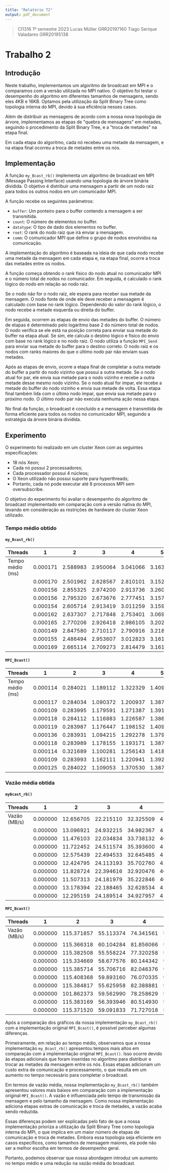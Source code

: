 ```yaml
---
title: "Relatório T2"
output: pdf_document
---
```


> CI1316 1º semestre 2023
> Lucas Müller
> GRR20197160
> Tiago Serique Valadares
> GRR20195138

# Trabalho 2

## Introdução

Neste trabalho, implementamos um algoritmo de broadcast em MPI e o comparamos com a versão utilizada no MPI nativo. O objetivo foi testar o desempenho do algoritmo em diferentes tamanhos de mensagens, sendo eles 4KB e 16KB. Optamos pela utilização da Split Binary Tree como topologia interna do MPI, devido à sua eficiência nesses casos.

Além de distribuir as mensagens de acordo com a nossa nova topologia de árvore, implementamos as etapas de "quebra de mensagens" em metades, seguindo o procedimento da Split Binary Tree, e a "troca de metades" na etapa final.

Em cada etapa do algoritmo, cada nó recebeu uma metade da mensagem, e na etapa final ocorreu a troca de metades entre os nós.

## Implementação

A função `my_Bcast_rb()` implementa um algoritmo de broadcast em MPI (Message Passing Interface) usando uma topologia de árvore binária dividida. O objetivo é distribuir uma mensagem a partir de um nodo raiz para todos os outros nodos em um comunicador MPI.

A função recebe os seguintes parâmetros:
- `buffer`: Um ponteiro para o buffer contendo a mensagem a ser transmitida.
- `count`: O número de elementos no buffer.
- `datatype`: O tipo de dado dos elementos no buffer.
- `root`: O rank do nodo raiz que irá enviar a mensagem.
- `comm`: O comunicador MPI que define o grupo de nodos envolvidos na comunicação.

A implementação do algoritmo é baseada na ideia de que cada nodo recebe uma metade da mensagem em cada etapa e, na etapa final, ocorre a troca das metades entre os nodos.

A função começa obtendo o rank físico do nodo atual no comunicador MPI e o número total de nodos no comunicador. Em seguida, é calculado o rank lógico do nodo em relação ao nodo raiz.

Se o nodo não for o nodo raiz, ele espera para receber sua metade da mensagem. O nodo fonte de onde ele deve receber a mensagem é calculado com base no rank lógico. Dependendo do valor do rank lógico, o nodo recebe a metade esquerda ou direita do buffer.

Em seguida, ocorrem as etapas de envio das metades do buffer. O número de etapas é determinado pelo logaritmo base 2 do número total de nodos. O nodo verifica se ele está na posição correta para enviar sua metade do buffer na etapa atual. Se sim, ele calcula o destino lógico e físico do envio com base no rank lógico e no nodo raiz. O nodo utiliza a função `MPI_Send` para enviar sua metade do buffer para o destino correto. O nodo raiz e os nodos com ranks maiores do que o último nodo par não enviam suas metades.

Após as etapas de envio, ocorre a etapa final de completar a outra metade do buffer a partir do nodo vizinho que possui a outra metade. Se o nodo atual for par, ele envia sua metade para o nodo vizinho e recebe a outra metade desse mesmo nodo vizinho. Se o nodo atual for ímpar, ele recebe a metade do buffer do nodo vizinho e envia sua metade de volta. Essa etapa final também lida com o último nodo ímpar, que envia sua metade para o próximo nodo. O último nodo par não executa nenhuma ação nessa etapa.

No final da função, o broadcast é concluído e a mensagem é transmitida de forma eficiente para todos os nodos no comunicador MPI, seguindo a estratégia da árvore binária dividida.

## Experimento

O experimento foi realizado em um cluster Xeon com as seguintes especificações:

- 18 nós Xeon;
- Cada nó possui 2 processadores;
- Cada processador possui 4 núcleos;
- O Xeon utilizado não possui suporte para hyperthreads;
- Portanto, cada nó pode executar até 8 processos MPI sem oversubscribe.

O objetivo do experimento foi avaliar o desempenho do algoritmo de broadcast implementado em comparação com a versão nativa do MPI, levando em consideração as restrições de hardware do cluster Xeon utilizado.

### Tempo médio obtido

#### `my_Bcast_rb()`

| Threads            | 1          | 2          | 3          | 4          | 5          | 6          | 7          | 8          |
|--------------------|------------|------------|------------|------------|------------|------------|------------|------------|
| Tempo médio (ms)   | 0.000171   | 2.588983   | 2.950064   | 3.041066   | 3.163413   | 3.249556   | 3.273740   | 3.213406   |
|                    | 0.000170   | 2.501962   | 2.628567   | 2.810101   | 3.152823   | 3.220351   | 3.243614   | 3.224082   |
|                    | 0.000156   | 2.855325   | 2.974200   | 2.913736   | 3.260141   | 3.207943   | 3.224020   | 3.217176   |
|                    | 0.000156   | 2.795320   | 2.673676   | 2.777451   | 3.157442   | 3.235442   | 3.244239   | 3.290740   |
|                    | 0.000154   | 2.605714   | 2.913419   | 3.011259   | 3.159491   | 3.197485   | 3.149234   | 3.221483   |
|                    | 0.000162   | 2.637307   | 2.717848   | 2.753401   | 3.069298   | 3.239960   | 3.256511   | 3.250986   |
|                    | 0.000165   | 2.770206   | 2.926418   | 2.986105   | 3.202553   | 3.228064   | 3.218138   | 3.297038   |
|                    | 0.000149   | 2.847580   | 2.710117   | 2.790916   | 3.218410   | 3.037839   | 3.223629   | 3.221423   |
|                    | 0.000155   | 2.486494   | 2.953607   | 3.012823   | 3.161155   | 3.231095   | 3.260629   | 3.254505   |
|                    | 0.000169   | 2.665114   | 2.709273   | 2.814479   | 3.161303   | 3.207926   | 3.219765   | 3.231530   |

#### `MPI_Bcast()`

| Threads            | 1          | 2          | 3          | 4          | 5          | 6          | 7          | 8          |
|--------------------|------------|------------|------------|------------|------------|------------|------------|------------|
| Tempo médio (ms)   | 0.000114   | 0.284021   | 1.189112   | 1.322329   | 1.409829   | 1.492847   | 1.611227   | 1.600242   |
|                    | 0.000117   | 0.284034   | 1.090372   | 1.200937   | 1.387592   | 1.501886   | 1.589668   | 1.585760   |
|                    | 0.000109   | 0.283995   | 1.179591   | 1.271387   | 1.391444   | 1.498855   | 1.662976   | 1.597653   |
|                    | 0.000118   | 0.284112   | 1.116883   | 1.226587   | 1.386153   | 1.555950   | 1.582545   | 1.581696   |
|                    | 0.000119   | 0.283987   | 1.176447   | 1.198152   | 1.409364   | 1.495353   | 1.590314   | 1.596153   |
|                    | 0.000136   | 0.283931   | 1.094215   | 1.292278   | 1.379637   | 1.501055   | 1.592416   | 1.593598   |
|                    | 0.000118   | 0.283989   | 1.178155   | 1.193171   | 1.387421   | 1.509790   | 1.618458   | 1.593960   |
|                    | 0.000114   | 0.321689   | 1.100281   | 1.256143   | 1.418303   | 1.485037   | 1.583206   | 1.601484   |
|                    | 0.000109   | 0.283993   | 1.162111   | 1.220941   | 1.392104   | 1.481118   | 1.607448   | 1.586992   |
|                    | 0.000125   | 0.284022   | 1.109053   | 1.370530   | 1.387890   | 1.512626   | 1.591672   | 1.605078   |

### Vazão média obtida

#### `myBcast_rb()`

| Threads            | 1          | 2          | 3          | 4          | 5          | 6          | 7          | 8          |
|--------------------|------------|------------|------------|------------|------------|------------|------------|------------|
| Vazão (MB/s)       | 0.000000   | 12.656705  | 22.215110  | 32.325509  | 41.433734  | 50.419201  | 60.056082  | 71.380965  |
|                    | 0.000000   | 13.096921  | 24.932215  | 34.982367  | 41.572902  | 50.876437  | 60.613865  | 71.144584  |
|                    | 0.000000   | 11.476103  | 22.034834  | 33.738132  | 40.204390  | 51.073230  | 60.982255  | 71.297315  |
|                    | 0.000000   | 11.722452  | 24.511574  | 35.393600  | 41.512091  | 50.639140  | 60.602197  | 69.703469  |
|                    | 0.000000   | 12.575439  | 22.494533  | 32.645485  | 41.485160  | 51.240279  | 62.430417  | 71.201990  |
|                    | 0.000000   | 12.424795  | 24.113193  | 35.702760  | 42.704221  | 50.568531  | 60.373815  | 70.555817  |
|                    | 0.000000   | 11.828724  | 22.394616  | 32.920476  | 40.927349  | 50.754875  | 61.093710  | 69.570322  |
|                    | 0.000000   | 11.507313  | 24.181979  | 35.222846  | 40.725701  | 53.933074  | 60.989641  | 71.203309  |
|                    | 0.000000   | 13.178394  | 22.188465  | 32.628534  | 41.463321  | 50.707266  | 60.297571  | 70.479546  |
|                    | 0.000000   | 12.295159  | 24.189514  | 34.927957  | 41.461380  | 51.073500  | 61.062842  | 70.980616  |

#### `MPI_Bcast()`

| Threads            | 1          | 2          | 3          | 4          | 5          | 6          | 7          | 8          |
|--------------------|------------|------------|------------|------------|------------|------------|------------|------------|
| Vazão (MB/s)       | 0.000000   | 115.371857 | 55.113374  | 74.341561  | 92.970150  | 109.750026 | 122.023809 | 143.338298 |
|                    | 0.000000   | 115.366318 | 60.104284  | 81.856066  | 94.460070  | 109.089508 | 123.678660 | 144.647346 |
|                    | 0.000000   | 115.382508 | 55.558224  | 77.320258  | 94.198546  | 109.310123 | 118.226636 | 143.570591 |
|                    | 0.000000   | 115.334669 | 58.677576  | 80.144342  | 94.558103  | 105.299016 | 124.235360 | 145.019052 |
|                    | 0.000000   | 115.385714 | 55.706716  | 82.046376  | 93.000810  | 109.566071 | 123.628418 | 143.705518 |
|                    | 0.000000   | 115.408368 | 59.893160  | 76.070335  | 95.004727  | 109.149899 | 123.465243 | 143.935895 |
|                    | 0.000000   | 115.384817 | 55.625958  | 82.388881  | 94.471667  | 108.518391 | 121.478610 | 143.903257 |
|                    | 0.000000   | 101.862373 | 59.562990  | 78.258629  | 92.414641  | 110.327200 | 124.183422 | 143.227173 |
|                    | 0.000000   | 115.383169 | 56.393946  | 80.514930  | 94.153863  | 110.619154 | 122.310661 | 144.535042 |
|                    | 0.000000   | 115.371520 | 59.091833  | 71.727018  | 94.439792  | 108.314968 | 123.522967 | 142.906414 |

Após a comparação dos gráficos da nossa implementação `my_Bcast_rb()` com a implementação original `MPI_Bcast()`, é possível perceber algumas diferenças.

Primeiramente, em relação ao tempo médio, observamos que a nossa implementação `my_Bcast_rb()` apresentou tempos mais altos em comparação com a implementação original `MPI_Bcast()`. Isso ocorre devido às etapas adicionais que foram inseridas no algoritmo para distribuir e trocar as metades da mensagem entre os nós. Essas etapas adicionam um custo extra de comunicação e processamento, o que resulta em um aumento no tempo necessário para completar o broadcast.

Em termos de vazão média, nossa implementação `my_Bcast_rb()` também apresentou valores mais baixos em comparação com a implementação original `MPI_Bcast()`. A vazão é influenciada pelo tempo de transmissão da mensagem e pelo tamanho da mensagem. Como nossa implementação adiciona etapas extras de comunicação e troca de metades, a vazão acaba sendo reduzida.

Essas diferenças podem ser explicadas pelo fato de que a nossa implementação prioriza a utilização da Split Binary Tree como topologia interna do MPI, o que implica em um maior número de etapas de comunicação e troca de metades. Embora essa topologia seja eficiente em casos específicos, como tamanhos de mensagem maiores, ela pode não ser a melhor escolha em termos de desempenho geral.

Portanto, podemos observar que nossa abordagem introduz um aumento no tempo médio e uma redução na vazão média do broadcast.
